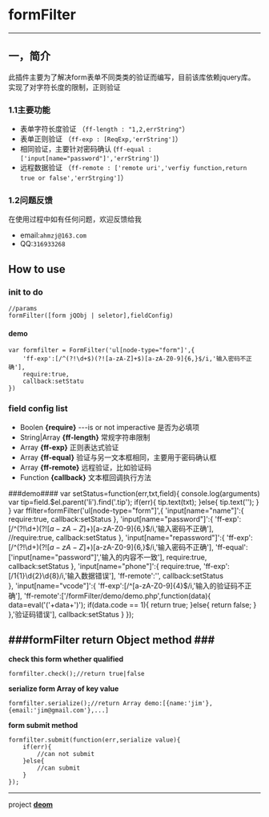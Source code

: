 # formFilter #
----
## 一，简介 ##

此插件主要为了解决form表单不同类类的验证而编写，目前该库依赖jquery库。实现了对字符长度的限制，正则验证

### 1.1主要功能
-   表单字符长度验证 （`ff-length : "1,2,errString"`）
-   表单正则验证 （`ff-exp : [ReqExp,'errString']`）
-   相同验证，主要针对密码确认 (`ff-equal :['input[name="password"]','errString']`)
-   远程数据验证 （`ff-remote : ['remote uri','verfiy function,return true or false','errStrging']`）

### 1.2问题反馈

在使用过程中如有任何问题，欢迎反馈给我

- email:`ahmzj@163.com`
- QQ:`316933268`


## How to use ##

### init to do ###
    //params
    formFilter([form jQObj | seletor],fieldConfig)

#### demo ####

    var formfilter = FormFilter('ul[node-type="form"]',{
    	'ff-exp':[/^(?!\d+$)(?![a-zA-Z]+$)[a-zA-Z0-9]{6,}$/i,'输入密码不正确'],
		require:true,
		callback:setStatu	
    })

### field config list ###

- Boolen **{require}**  ---is or not imperactive 是否为必填项
- String|Array **{ff-length}** 常规字符串限制
- Array **{ff-exp}** 正则表达式验证
- Array **{ff-equal}** 验证与另一文本框相同，主要用于密码确认框
- Array **{ff-remote}** 远程验证，比如验证码
- Function **{callback}** 文本框回调执行方法

###demo####
	var setStatus=function(err,txt,field){
		console.log(arguments)
		var tip=field.$el.parent('li').find('.tip');
		if(err){
			tip.text(txt);
		}else{
			tip.text('');
		}
	}
	var ffilter=formFilter('ul[node-type="form"]',{
		'input[name="name"]':{
			require:true,
			callback:setStatus
		},
		'input[name="password"]':{
			'ff-exp':[/^(?!\d+$)(?![a-zA-Z]+$)[a-zA-Z0-9]{6,}$/i,'输入密码不正确'],
			//require:true,
			callback:setStatus
		},
		'input[name="repassword"]':{
			'ff-exp':[/^(?!\d+$)(?![a-zA-Z]+$)[a-zA-Z0-9]{6,}$/i,'输入密码不正确'],
			'ff-equal':['input[name="password"]','输入的内容不一致'],
			require:true,
			callback:setStatus
		},
		'input[name="phone"]':{
			require:true,
			'ff-exp':[/1{1}\d{2}\d{8}/i,'输入数据错误'],
			'ff-remote':'',
			callback:setStatus		
		},
		'input[name="vcode"]':{
			'ff-exp':[/^[a-zA-Z0-9]{4}$/i,'输入的验证码不正确'],
			'ff-remote':['/formFilter/demo/demo.php',function(data){
				data=eval('('+data+')');
				if(data.code == 1){
					return true;
				}else{
					return false;
				}
			},'验证码错误'],
			callback:setStatus
		}
	});


###formFilter return Object method ###
---
**check this form whether qualified**

    formfilter.check();//return true|false

**serialize form Array of key value**

    formfilter.serialize();//return Array demo:[{name:'jim'},{email:'jim@gmail.com'},...]

**form submit method**

    formfilter.submit(function(err,serialize value){
		if(err){
			//can not submit
		}else{
			//can submit
		}	
	});


----------

project **[deom](http://htmlpreview.github.io/?https://github.com/robinma/formFilter/blob/master/demo/demo.html)**
